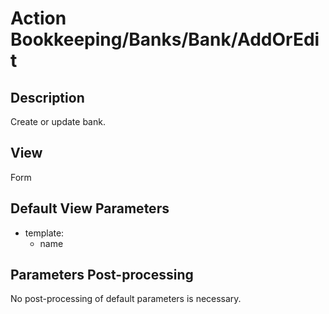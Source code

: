 # Action Bookkeeping/Banks/Bank/AddOrEdit

## Description

Create or update bank.

## View

Form

## Default View Parameters

* template:
  * name

## Parameters Post-processing

No post-processing of default parameters is necessary.

